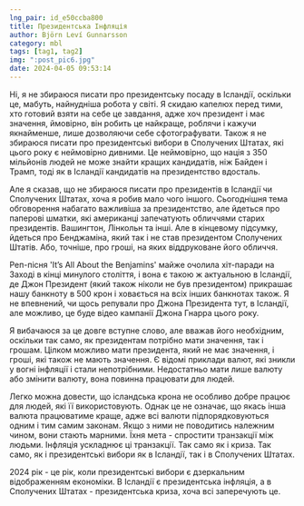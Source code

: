 ```yaml
---
lng_pair: id_e50ccba800
title: Президентська Інфляція
author: Björn Leví Gunnarsson
category: mbl
tags: [tag1, tag2]
img: ":post_pic6.jpg"
date: 2024-04-05 09:53:14
---
```


Ні, я не збираюся писати про президентську посаду в Ісландії, оскільки це, мабуть, найнудніша робота у світі. Я скидаю капелюх перед тими, хто готовий взяти на себе це завдання, адже хоч президент і має значення, ймовірно, він робить це найкраще, роблячи і кажучи якнайменше, лише дозволяючи себе сфотографувати. Також я не збираюся писати про президентські вибори в Сполучених Штатах, які цього року є неймовірно дивними. Це неймовірно, що нація з 350 мільйонів людей не може знайти кращих кандидатів, ніж Байден і Трамп, тоді як в Ісландії кандидатів на президентство вдосталь.

Але я сказав, що не збираюся писати про президентів в Ісландії чи Сполучених Штатах, хоча я робив мало чого іншого. Сьогоднішня тема обговорення набагато важливіша за президентство, але йдеться про паперові шматки, які американці запечатують обличчями старих президентів. Вашингтон, Лінкольн та інші. Але в кінцевому підсумку, йдеться про Бенджаміна, який так і не став президентом Сполучених Штатів. Або, точніше, про гроші, на яких віддруковане його обличчя.

Реп-пісня 'It’s All About the Benjamins' майже очолила хіт-паради на Заході в кінці минулого століття, і вона є такою ж актуальною в Ісландії, де Джон Президент (який також ніколи не був президентом) прикрашає нашу банкноту в 500 крон і ховається на всіх інших банкнотах також. Я не впевнений, чи щось репували про Джона Президента тут, в Ісландії, але можливо, це буде відео кампанії Джона Гнарра цього року.

Я вибачаюся за це довге вступне слово, але вважав його необхідним, оскільки так само, як президентам потрібно мати значення, так і грошам. Цілком можливо мати президента, який не має значення, і гроші, які також не мають значення. Є відомі приклади валют, які зникли у вогні інфляції і стали непотрібними. Недостатньо мати лише валюту або змінити валюту, вона повинна працювати для людей.

Легко можна довести, що ісландська крона не особливо добре працює для людей, які її використовують. Однак це не означає, що якась інша валюта працюватиме краще, адже всі валюти підпорядковуються одним і тим самим законам. Якщо з ними не поводитись належним чином, вони стають марними. Їхня мета - спростити транзакції між людьми. Інфляція ускладнює ці транзакції. Так само як і криза. Так само, як і президентські вибори як в Ісландії, так і в Сполучених Штатах.

2024 рік - це рік, коли президентські вибори є дзеркальним відображенням економіки. В Ісландії є президентська інфляція, а в Сполучених Штатах - президентська криза, хоча всі заперечують це.
